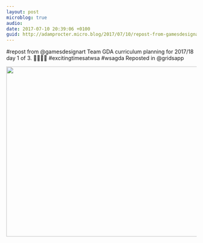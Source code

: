 ```yaml
---
layout: post
microblog: true
audio: 
date: 2017-07-10 20:39:06 +0100
guid: http://adamprocter.micro.blog/2017/07/10/repost-from-gamesdesignart.html
---
```

#repost from @gamesdesignart 
Team GDA curriculum planning for 2017/18 day 1 of 3. 🤖😊🥇👾 #excitingtimesatwsa #wsagda
Reposted in @gridsapp

<img src="http://adamprocter.micro.blog/uploads/2017/c965d628dd.jpg" width="600" height="449" />
